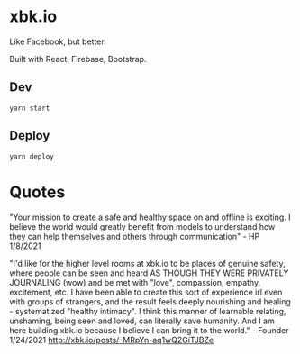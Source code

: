 # xbk.io

Like Facebook, but better.

Built with React, Firebase, Bootstrap.

## Dev

```
yarn start
```

## Deploy

```
yarn deploy
```

# Quotes

"Your mission to create a safe and healthy space on and offline is exciting. I believe the world would greatly benefit from models to understand how they can help themselves and others through communication" - HP 1/8/2021

"I'd like for the higher level rooms at xbk.io to be places of genuine safety, where people can be seen and heard AS THOUGH THEY WERE PRIVATELY JOURNALING (wow) and be met with "love", compassion, empathy, excitement, etc. I have been able to create this sort of experience irl even with groups of strangers, and the result feels deeply nourishing and healing - systematized "healthy intimacy". I think this manner of learnable relating, unshaming, being seen and loved, can literally save humanity. And I am here building xbk.io because I believe I can bring it to the world." - Founder 1/24/2021 http://xbk.io/posts/-MRpYn-aq1wQ2GiTJBZe
